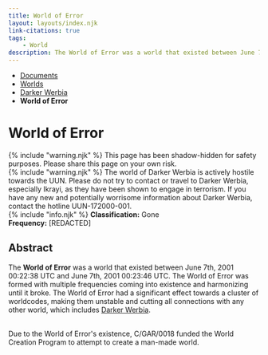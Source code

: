 ```yaml
---
title: World of Error
layout: layouts/index.njk
link-citations: true
tags:
    - World
description: The World of Error was a world that existed between June 7th, 2001 00:22:38 UTC and June 7th, 2001 00:23:46 UTC.
---
```

<nav class="text-sm breadcrumbs mb-5">
    <ul>
        <li><a href="/docs">Documents</a></li>
        <li><a href="/docs/world">Worlds</a></li>
        <li><a href="/docs/world/dwerbia">Darker Werbia</a></li>
        <li><b>World of Error</b></li>
    </ul>
</nav>
<div class="text-center"><h1>World of Error</h1></div>

<div class="grid gap-5 mb-5">
    <div class="alert alert-error shadow-lg">
        <div>
            {% include "warning.njk" %}
            <span>
            This page has been shadow-hidden for safety purposes. Please share this page on your own risk.
            </span>
        </div>
    </div>
    <div class="alert alert-error shadow-lg">
        <div>
            {% include "warning.njk" %}
            <span>
            The world of Darker Werbia is actively hostile towards the UUN. Please do not try to contact or travel to Darker Werbia, especially Ikrayi, as they have been shown to engage in terrorism. If you have any new and potentially worrisome information about Darker Werbia, contact the hotline UUN-172000-001.
            </span>
        </div>
    </div>
    <div class="alert shadow-lg slate-color">
        <div>
            {% include "info.njk" %}
            <span>
            <b>Classification:</b> <span class="text-slate-500">Gone</span><br>
            <b>Frequency:</b> [REDACTED]
            </span>
        </div>
    </div>
</div>

## Abstract

The **World of Error** was a world that existed between June 7th, 2001 00:22:38 UTC and June 7th, 2001 00:23:46 UTC. The World of Error was formed with multiple frequencies coming into existence and harmonizing until it broke. The World of Error had a significant effect towards a cluster of worldcodes, making them unstable and cutting all connections with any other world, which includes <a href="/docs/world/dwerbia">Darker Werbia</a>.<br><br>

Due to the World of Error's existence, C/GAR/0018 funded the World Creation Program to attempt to create a man-made world.